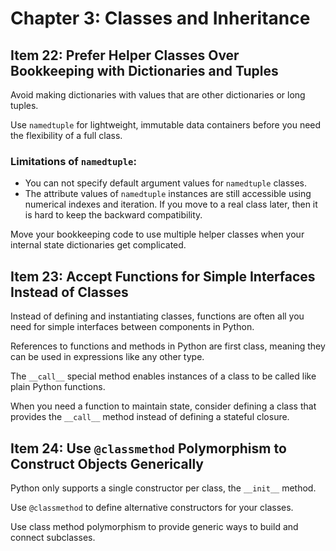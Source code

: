 # Chapter 3: Classes and Inheritance

## Item 22: Prefer Helper Classes Over Bookkeeping with Dictionaries and Tuples
Avoid making dictionaries with values that are other dictionaries or long tuples.

Use `namedtuple` for lightweight, immutable data containers before you need the flexibility of a full class.

### Limitations of `namedtuple`:
+ You can not specify default argument values for `namedtuple` classes.
+ The attribute values of `namedtuple` instances are still accessible using numerical indexes and iteration. If you move to a real class later, then it is hard to keep the backward compatibility.

Move your bookkeeping code to use multiple helper classes when your internal state dictionaries get complicated.

## Item 23: Accept Functions for Simple Interfaces Instead of Classes
Instead of defining and instantiating classes, functions are often all you need for simple interfaces between components in Python.

References to functions and methods in Python are first class, meaning they can be used in expressions like any other type.

The `__call__` special method enables instances of a class to be called like plain Python functions.

When you need a function to maintain state, consider defining a class that provides the `__call__` method instead of defining a stateful closure.

## Item 24: Use `@classmethod` Polymorphism to Construct Objects Generically
Python only supports a single constructor per class, the `__init__` method.

Use `@classmethod` to define alternative constructors for your classes.

Use class method polymorphism to provide generic ways to build and connect subclasses.



